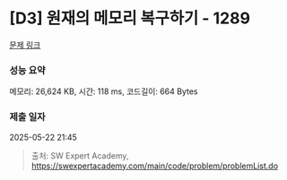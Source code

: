 # [D3] 원재의 메모리 복구하기 - 1289 

[문제 링크](https://swexpertacademy.com/main/code/problem/problemDetail.do?contestProbId=AV19AcoKI9sCFAZN) 

### 성능 요약

메모리: 26,624 KB, 시간: 118 ms, 코드길이: 664 Bytes

### 제출 일자

2025-05-22 21:45



> 출처: SW Expert Academy, https://swexpertacademy.com/main/code/problem/problemList.do